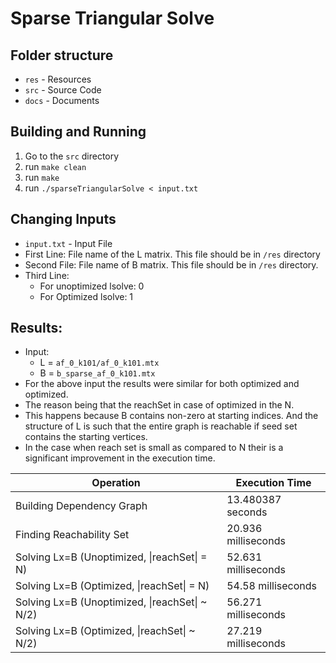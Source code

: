 # Sparse Triangular Solve
## Folder structure
* `res` - Resources
* `src` - Source Code
* `docs` - Documents

## Building and Running
1) Go to the `src` directory
2) run `make clean`
3) run `make`
4) run `./sparseTriangularSolve < input.txt`

## Changing Inputs
* `input.txt` - Input File
* First Line: File name of the L matrix. This file should be in `/res` directory
* Second File: File name of B matrix.
This file should be in `/res` directory.
* Third Line: 
    * For unoptimized lsolve: 0
    * For Optimized lsolve: 1

## Results: 
* Input: 
    * L = `af_0_k101/af_0_k101.mtx`
    * B = `b_sparse_af_0_k101.mtx`
* For the above input the results were similar for both optimized and optimized.
* The reason being that the reachSet in case of optimized in the N.
* This happens because B contains non-zero at starting indices. And the structure of L is such that the entire graph is reachable if seed set contains the starting vertices.
* In the case when reach set is small as compared to N their is a significant improvement in the execution time.

| Operation | Execution Time |
|-----------|----------------|
|Building Dependency Graph| 13.480387 seconds|
|Finding Reachability Set|20.936 milliseconds|
|Solving Lx=B (Unoptimized, \|reachSet\| = N) |52.631 milliseconds|
|Solving Lx=B (Optimized, \|reachSet\| = N)|54.58 milliseconds|
|Solving Lx=B (Unoptimized, \|reachSet\| ~ N/2)| 56.271 milliseconds|
|Solving Lx=B (Optimized, \|reachSet\| ~ N/2)| 27.219 milliseconds|
